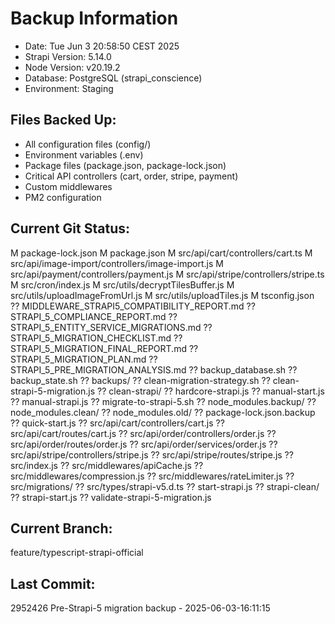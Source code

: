 # Backup Information
- Date: Tue Jun  3 20:58:50 CEST 2025
- Strapi Version: 5.14.0
- Node Version: v20.19.2
- Database: PostgreSQL (strapi_conscience)
- Environment: Staging

## Files Backed Up:
- All configuration files (config/)
- Environment variables (.env)
- Package files (package.json, package-lock.json)
- Critical API controllers (cart, order, stripe, payment)
- Custom middlewares
- PM2 configuration

## Current Git Status:
 M package-lock.json
 M package.json
 M src/api/cart/controllers/cart.ts
 M src/api/image-import/controllers/image-import.js
 M src/api/payment/controllers/payment.js
 M src/api/stripe/controllers/stripe.ts
 M src/cron/index.js
 M src/utils/decryptTilesBuffer.js
 M src/utils/uploadImageFromUrl.js
 M src/utils/uploadTiles.js
 M tsconfig.json
?? MIDDLEWARE_STRAPI5_COMPATIBILITY_REPORT.md
?? STRAPI_5_COMPLIANCE_REPORT.md
?? STRAPI_5_ENTITY_SERVICE_MIGRATIONS.md
?? STRAPI_5_MIGRATION_CHECKLIST.md
?? STRAPI_5_MIGRATION_FINAL_REPORT.md
?? STRAPI_5_MIGRATION_PLAN.md
?? STRAPI_5_PRE_MIGRATION_ANALYSIS.md
?? backup_database.sh
?? backup_state.sh
?? backups/
?? clean-migration-strategy.sh
?? clean-strapi-5-migration.js
?? clean-strapi/
?? hardcore-strapi.js
?? manual-start.js
?? manual-strapi.js
?? migrate-to-strapi-5.sh
?? node_modules.backup/
?? node_modules.clean/
?? node_modules.old/
?? package-lock.json.backup
?? quick-start.js
?? src/api/cart/controllers/cart.js
?? src/api/cart/routes/cart.js
?? src/api/order/controllers/order.js
?? src/api/order/routes/order.js
?? src/api/order/services/order.js
?? src/api/stripe/controllers/stripe.js
?? src/api/stripe/routes/stripe.js
?? src/index.js
?? src/middlewares/apiCache.js
?? src/middlewares/compression.js
?? src/middlewares/rateLimiter.js
?? src/migrations/
?? src/types/strapi-v5.d.ts
?? start-strapi.js
?? strapi-clean/
?? strapi-start.js
?? validate-strapi-5-migration.js

## Current Branch:
feature/typescript-strapi-official

## Last Commit:
2952426 Pre-Strapi-5 migration backup - 2025-06-03-16:11:15

